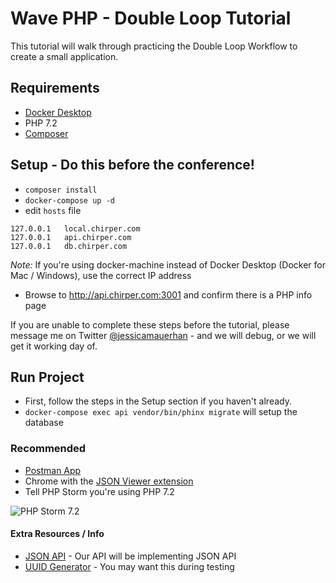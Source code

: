 # Wave PHP - Double Loop Tutorial 
This tutorial will walk through practicing the Double Loop Workflow to create a small application.

## Requirements
- [Docker Desktop](https://www.docker.com/products/docker-desktop) 
- PHP 7.2
- [Composer](https://getcomposer.org/download/)

## Setup - Do this before the conference!
- `composer install` 
- `docker-compose up -d`
- edit `hosts` file 
```
127.0.0.1   local.chirper.com
127.0.0.1   api.chirper.com
127.0.0.1   db.chirper.com
``` 
*Note:* If you're using docker-machine instead of Docker Desktop (Docker for Mac / Windows), 
use the correct IP address

- Browse to http://api.chirper.com:3001 and confirm there is a PHP info page

If you are unable to complete these steps before the tutorial, please message me on 
Twitter [@jessicamauerhan](https://twitter.com/JessicaMauerhan) - and we will debug, 
or we will get it working day of. 

## Run Project
- First, follow the steps in the Setup section if you haven't already.
- `docker-compose exec api vendor/bin/phinx migrate` will setup the database

### Recommended
- [Postman App](https://www.getpostman.com/)
- Chrome with the [JSON Viewer extension](https://chrome.google.com/webstore/detail/json-viewer/gbmdgpbipfallnflgajpaliibnhdgobh)
- Tell PHP Storm you're using PHP 7.2 

![PHP Storm 7.2](https://i.imgur.com/WD99azD.png)

#### Extra Resources / Info
- [JSON API](http://jsonapi.org/) - Our API will be implementing JSON API
- [UUID Generator](https://www.uuidgenerator.net/) - You may want this during testing
